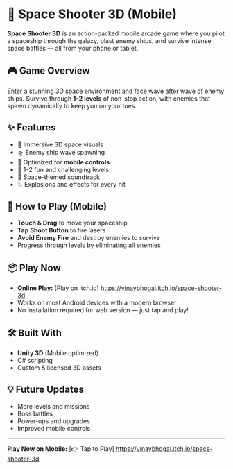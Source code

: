 # 🚀 Space Shooter 3D (Mobile)

**Space Shooter 3D** is an action-packed mobile arcade game where you pilot a spaceship through the galaxy, blast enemy ships, and survive intense space battles — all from your phone or tablet.

## 🎮 Game Overview
Enter a stunning 3D space environment and face wave after wave of enemy ships. Survive through **1–2 levels** of non-stop action, with enemies that spawn dynamically to keep you on your toes.

## ✨ Features
- 🌌 Immersive 3D space visuals
- 🛸 Enemy ship wave spawning
- 📱 Optimized for **mobile controls**
- 🎯 1–2 fun and challenging levels
- 🎵 Space-themed soundtrack
- 💥 Explosions and effects for every hit

## 📱 How to Play (Mobile)
- **Touch & Drag** to move your spaceship  
- **Tap Shoot Button** to fire lasers  
- **Avoid Enemy Fire** and destroy enemies to survive  
- Progress through levels by eliminating all enemies  


## 📦 Play Now
- **Online Play:** [Play on itch.io]  https://vinaybhogal.itch.io/space-shooter-3d
- Works on most Android devices with a modern browser  
- No installation required for web version — just tap and play!  

## 🛠️ Built With
- **Unity 3D** (Mobile optimized)
- C# scripting
- Custom & licensed 3D assets

## 💡 Future Updates
- More levels and missions
- Boss battles
- Power-ups and upgrades
- Improved mobile controls

---
**Play Now on Mobile:** [👉 Tap to Play] https://vinaybhogal.itch.io/space-shooter-3d